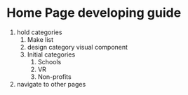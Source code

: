 # Home Page developing guide
1. hold categories
   1. Make list
   2. design category visual component
   3. Initial categories
      1. Schools
      2. VR
      3. Non-profits
2. navigate to other pages